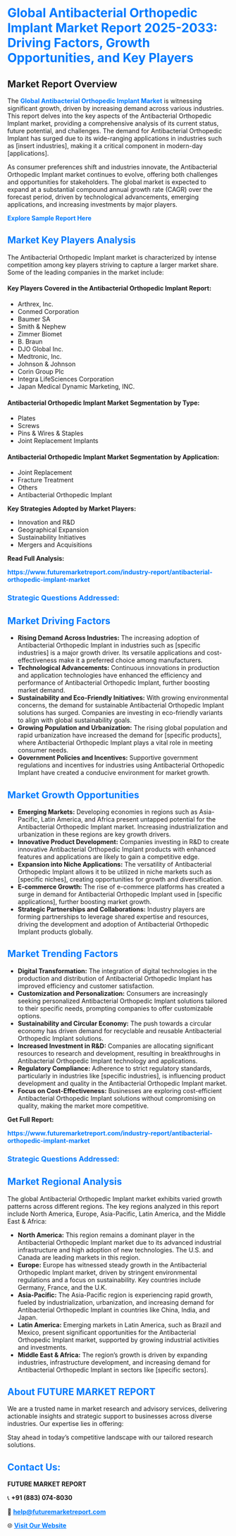 <h1 style="color: #007BFF;">Global Antibacterial Orthopedic Implant Market Report 2025-2033: Driving Factors, Growth Opportunities, and Key Players</h1>

<section id="overview">
<h2>Market Report Overview</h2>
<p>The <a href="https://www.futuremarketreport.com/industry-report/antibacterial-orthopedic-implant-market" style="color: #007BFF; text-decoration: none;"><strong>Global Antibacterial Orthopedic Implant Market</strong></a> is witnessing significant growth, driven by increasing demand across various industries. This report delves into the key aspects of the Antibacterial Orthopedic Implant market, providing a comprehensive analysis of its current status, future potential, and challenges. The demand for Antibacterial Orthopedic Implant has surged due to its wide-ranging applications in industries such as [insert industries], making it a critical component in modern-day [applications].</p>
<p>As consumer preferences shift and industries innovate, the Antibacterial Orthopedic Implant market continues to evolve, offering both challenges and opportunities for stakeholders. The global market is expected to expand at a substantial compound annual growth rate (CAGR) over the forecast period, driven by technological advancements, emerging applications, and increasing investments by major players.</p>
</section>

<section id="overview">
<p><a href="https://www.futuremarketreport.com/request-sample/reportId=123046" style="color: #007BFF; text-decoration: none;"><strong>Explore Sample Report Here</strong></a></p>
</section>

<section id="key-players">
<h2 style="color: #007BFF;">Market Key Players Analysis</h2>
<p>The Antibacterial Orthopedic Implant market is characterized by intense competition among key players striving to capture a larger market share. Some of the leading companies in the market include:</p>
<h4>Key Players Covered in the Antibacterial Orthopedic Implant Report:</h4>
<ul><li>Arthrex, Inc.</li><li>Conmed Corporation</li><li>Baumer SA</li><li>Smith &amp; Nephew</li><li>Zimmer Biomet</li><li>B. Braun</li><li>DJO Global Inc.</li><li>Medtronic, Inc.</li><li>Johnson &amp; Johnson</li><li>Corin Group Plc</li><li>Integra LifeSciences Corporation</li><li>Japan Medical Dynamic Marketing, INC.</li></ul>
<h4>Antibacterial Orthopedic Implant Market Segmentation by Type:</h4>
<ul><li>Plates</li><li>Screws</li><li>Pins &amp; Wires &amp; Staples</li><li>Joint Replacement Implants</li></ul>

<h4>Antibacterial Orthopedic Implant Market Segmentation by Application:</h4>
<ul><li>Joint Replacement</li><li>Fracture Treatment</li><li>Others</li><li>Antibacterial Orthopedic Implant</li></ul>
<p><strong>Key Strategies Adopted by Market Players:</strong></p>
<ul>
<li>Innovation and R&D</li>
<li>Geographical Expansion</li>
<li>Sustainability Initiatives</li>
<li>Mergers and Acquisitions</li>
</ul>
</section>

<section>
<p><strong>Read Full Analysis: </strong></p><a href="https://www.futuremarketreport.com/industry-report/antibacterial-orthopedic-implant-market" style="color: #007BFF; text-decoration: none;"><strong>https://www.futuremarketreport.com/industry-report/antibacterial-orthopedic-implant-market</strong></a>
<h3 style="color: #007BFF;">Strategic Questions Addressed:</h3>
</section>

<section id="driving-factors">
<h2 style="color: #007BFF;">Market Driving Factors</h2>
<ul>
<li><strong>Rising Demand Across Industries:</strong> The increasing adoption of Antibacterial Orthopedic Implant in industries such as [specific industries] is a major growth driver. Its versatile applications and cost-effectiveness make it a preferred choice among manufacturers.</li>
<li><strong>Technological Advancements:</strong> Continuous innovations in production and application technologies have enhanced the efficiency and performance of Antibacterial Orthopedic Implant, further boosting market demand.</li>
<li><strong>Sustainability and Eco-Friendly Initiatives:</strong> With growing environmental concerns, the demand for sustainable Antibacterial Orthopedic Implant solutions has surged. Companies are investing in eco-friendly variants to align with global sustainability goals.</li>
<li><strong>Growing Population and Urbanization:</strong> The rising global population and rapid urbanization have increased the demand for [specific products], where Antibacterial Orthopedic Implant plays a vital role in meeting consumer needs.</li>
<li><strong>Government Policies and Incentives:</strong> Supportive government regulations and incentives for industries using Antibacterial Orthopedic Implant have created a conducive environment for market growth.</li>
</ul>
</section>

<section id="growth-opportunities">
<h2 style="color: #007BFF;">Market Growth Opportunities</h2>
<ul>
<li><strong>Emerging Markets:</strong> Developing economies in regions such as Asia-Pacific, Latin America, and Africa present untapped potential for the Antibacterial Orthopedic Implant market. Increasing industrialization and urbanization in these regions are key growth drivers.</li>
<li><strong>Innovative Product Development:</strong> Companies investing in R&D to create innovative Antibacterial Orthopedic Implant products with enhanced features and applications are likely to gain a competitive edge.</li>
<li><strong>Expansion into Niche Applications:</strong> The versatility of Antibacterial Orthopedic Implant allows it to be utilized in niche markets such as [specific niches], creating opportunities for growth and diversification.</li>
<li><strong>E-commerce Growth:</strong> The rise of e-commerce platforms has created a surge in demand for Antibacterial Orthopedic Implant used in [specific applications], further boosting market growth.</li>
<li><strong>Strategic Partnerships and Collaborations:</strong> Industry players are forming partnerships to leverage shared expertise and resources, driving the development and adoption of Antibacterial Orthopedic Implant products globally.</li>
</ul>
</section>

<section id="trending-factors">
<h2 style="color: #007BFF;">Market Trending Factors</h2>
<ul>
<li><strong>Digital Transformation:</strong> The integration of digital technologies in the production and distribution of Antibacterial Orthopedic Implant has improved efficiency and customer satisfaction.</li>
<li><strong>Customization and Personalization:</strong> Consumers are increasingly seeking personalized Antibacterial Orthopedic Implant solutions tailored to their specific needs, prompting companies to offer customizable options.</li>
<li><strong>Sustainability and Circular Economy:</strong> The push towards a circular economy has driven demand for recyclable and reusable Antibacterial Orthopedic Implant solutions.</li>
<li><strong>Increased Investment in R&D:</strong> Companies are allocating significant resources to research and development, resulting in breakthroughs in Antibacterial Orthopedic Implant technology and applications.</li>
<li><strong>Regulatory Compliance:</strong> Adherence to strict regulatory standards, particularly in industries like [specific industries], is influencing product development and quality in the Antibacterial Orthopedic Implant market.</li>
<li><strong>Focus on Cost-Effectiveness:</strong> Businesses are exploring cost-efficient Antibacterial Orthopedic Implant solutions without compromising on quality, making the market more competitive.</li>
</ul>
</section>

<section>
<p><strong>Get Full Report: </strong></p><a href="https://www.futuremarketreport.com/industry-report/antibacterial-orthopedic-implant-market" style="color: #007BFF; text-decoration: none;"><strong>https://www.futuremarketreport.com/industry-report/antibacterial-orthopedic-implant-market</strong></a>
<h3 style="color: #007BFF;">Strategic Questions Addressed:</h3>
</section>


<section id="regional-analysis">
<h2 style="color: #007BFF;">Market Regional Analysis</h2>
<p>The global Antibacterial Orthopedic Implant market exhibits varied growth patterns across different regions. The key regions analyzed in this report include North America, Europe, Asia-Pacific, Latin America, and the Middle East & Africa:</p>
<ul>
<li><strong>North America:</strong> This region remains a dominant player in the Antibacterial Orthopedic Implant market due to its advanced industrial infrastructure and high adoption of new technologies. The U.S. and Canada are leading markets in this region.</li>
<li><strong>Europe:</strong> Europe has witnessed steady growth in the Antibacterial Orthopedic Implant market, driven by stringent environmental regulations and a focus on sustainability. Key countries include Germany, France, and the U.K.</li>
<li><strong>Asia-Pacific:</strong> The Asia-Pacific region is experiencing rapid growth, fueled by industrialization, urbanization, and increasing demand for Antibacterial Orthopedic Implant in countries like China, India, and Japan.</li>
<li><strong>Latin America:</strong> Emerging markets in Latin America, such as Brazil and Mexico, present significant opportunities for the Antibacterial Orthopedic Implant market, supported by growing industrial activities and investments.</li>
<li><strong>Middle East & Africa:</strong> The region’s growth is driven by expanding industries, infrastructure development, and increasing demand for Antibacterial Orthopedic Implant in sectors like [specific sectors].</li>
</ul>
</section>

<footer>
<h2 style="color: #007BFF;">About FUTURE MARKET REPORT</h2>
<p>We are a trusted name in market research and advisory services, delivering actionable insights and strategic support to businesses across diverse industries. Our expertise lies in offering:</p>

<p>Stay ahead in today’s competitive landscape with our tailored research solutions.</p>

<h2 style="color: #007BFF;">Contact Us:</h2>
<p><strong>FUTURE MARKET REPORT</strong></p>
<p>📞 <strong>+91 (883) 074-8030</strong></p>
<p>📧 <strong><a href="mailto:help@futuremarketreport.com" style="color: #007BFF;">help@futuremarketreport.com</a></strong></p>
<p>🌐 <strong><a href="https://www.futuremarketreport.com/" style="color: #007BFF;">Visit Our Website</a></strong></p>
</footer>